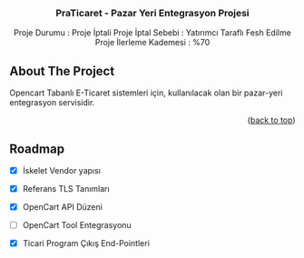<!-- Improved compatibility of back to top link: See: https://github.com/othneildrew/Best-README-Template/pull/73 -->
<a name="readme-top"></a>
<!--
*** Thanks for checking out the Best-README-Template. If you have a suggestion
*** that would make this better, please fork the repo and create a pull request
*** or simply open an issue with the tag "enhancement".
*** Don't forget to give the project a star!
*** Thanks again! Now go create something AMAZING! :D
-->



<!-- PROJECT SHIELDS -->
<!--
*** I'm using markdown "reference style" links for readability.
*** Reference links are enclosed in brackets [ ] instead of parentheses ( ).
*** See the bottom of this document for the declaration of the reference variables
*** for contributors-url, forks-url, etc. This is an optional, concise syntax you may use.
*** https://www.markdownguide.org/basic-syntax/#reference-style-links
-->


<!-- PROJECT LOGO -->
<br />
<div align="center">
  <a href="https://github.com/othneildrew/Best-README-Template">
  </a>

  <h3 align="center">PraTicaret - Pazar Yeri Entegrasyon Projesi</h3>

  <p align="center">
    Proje Durumu : Proje İptali
    Proje İptal Sebebi : Yatırımcı Taraflı Fesh Edilme
    Proje İlerleme Kademesi : %70
  </p>
</div>






<!-- ABOUT THE PROJECT -->
## About The Project



Opencart Tabanlı E-Ticaret sistemleri için, kullanılacak olan bir pazar-yeri entegrasyon servisidir. 


<p align="right">(<a href="#readme-top">back to top</a>)</p>





<!-- ROADMAP -->
## Roadmap

- [x] İskelet Vendor yapısı
- [X] Referans TLS Tanımları
- [x] OpenCart API Düzeni
- [ ] OpenCart Tool Entegrasyonu
- [x] Ticari Program Çıkış End-Pointleri


